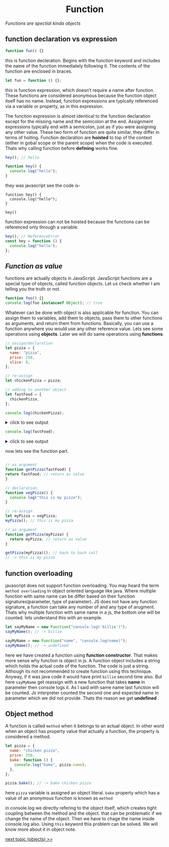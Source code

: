 <h1 align="center">Function</h1>

_Functions are spectial kinda objects_

## function declaration vs expression

```js
function fun() {}
```

this is function decleration. Begins with the function keyword and includes the name of the function immediately following it. The contents of the function are enclosed in braces.

```js
let fun = function () {};
```

this is function expression, which doesn’t require a name after
function. These functions are considered anonymous because the function object itself has no name. Instead, function expressions are typically referenced via a variable or property, as in this expression.

The function expression is almost identical to the function declaration except for the missing name and the semicolon at the end. Assignment expressions typically end with a semicolon, just as if you were assigning any other value. These two form of function are quite similar, they differ in terms of hoiting. Function declaration are **hoisted** to top of the context (either in gobal scope or the parent scope) when the code is executed. Thats why calling function before **defining** works fine.

```js
hey(); // hello

function hey() {
  console.log("hello");
}
```

they was javascript see the code is-

```
function hey() {
  console.log("hello");
}

hey()
```

function expression can not be hoisted because the functions can be referenced only through a variable.

```js
hey(); // ReferenceError
const hey = function () {
  console.log("hello");
};
```

## _Function as value_

functions are actually objects in JavaScript. JavaScript functions are a special type of objects, called function objects. Let us check whether I am telling you the truth or not.

```js
function foo() {}
console.log(foo instanceof Object); // true
```

Whatever can be done with object is also applicable for function.
You can assign them to variables, add them to objects, pass them
to other functions as arguments, and return them from functions. Basically, you can use a function anywhere you would use any other reference value. Lets see some operations using __objects__. Later we will do same operations using __functions__.

```js
// assign/declaration
let pizza = {
  name: "pizza",
  price: 250,
  slice: 8,
};

// re-assign
let chickenPizza = pizza;

// adding to another object
let fastFood = {
  chickenPizza,
};

console.log(chickenPizza);
```

<details> 
  <summary>click to see output</summary>

```
  {
    "name": "pizza",
    "price": 250,
    "slice": 8
  }
```

</details>

```js
console.log(fastFood);
```

<details> 
  <summary>click to see output</summary>
  
```
{
  "chickenPizza": {
  "name": "pizza",
  "price": 250,
  "slice": 8
  }
}
```
</details>

now lets see the function part.

```js

// as argument
function getPizza(fastFood) {
return fastFood; // return as value
}

// declaration
function vegPizza() {
  console.log("this is my pizza");
}

// re-assign
let myPizza = vegPizza;
myPizza(); // this is my pizza

// as argument
function getPizza(myPizza) {
  return myPizza; // return as value
}

getPizza(myPizza)(); // back to back call
// -> this is my pizza
```

## function overloading

javascript does not support function overloading. You may heard the term `method overloading` in object oriented language like java. Where multiple function with same name can be differ based on their function signatures(parameter, type of parameter). JS does not have any function signature, a function can take any number of and any type of arugment. Thats why multiple function with same name in a js, the bottom one will be counted. lets understand this with an example.

```js
let sayMyName = new Function("console.log('billie')");
sayMyName(); // -> billie

sayMyName = new Function("name", "console.log(name)");
sayMyName(); // -> undefined
```

here we have created a function using __function constructor__. That makes more sense why function is object in js. A function object includes a string which holds the actual code of the function. The code is just a string. Although its not recommended to create function using this technique. Anyway,
if it was java code it would have print `billie` second time also. But here `sayMyName` get reassign with a new function that takes __name__ in parameter then console logs it. As I said with same name last function will be counted. Js interpreter counted the second one and expected name in parameter which we did not provide. Thats the reason we get __undefined__ .

## Object method

A function is called `method` when it belongs to an actual object. In other word when an object has property value that actually a function, the property is considered a method.

```js
let pizza = {
  name: "chicken pizza",
  price: 250,
  bake: function () {
    console.log("bake", pizza.name);
  },
};

pizza.bake(); // -> bake chicken pizza
```

here `pizza` variable is assigned an object literal. `bake` property which has a value of an anonymous function is known as `method`

in console.log we directly refering to the object itself, which creates tight coupling between the method and the object. that can be problematic if we change the name of the object. Then we have to chage the name inside console.log also. Using `this` keyword this problem can be solved. We will know more about it in object note.

[next topic (objects) >>](https://github.com/sabbir-dcy/core-concepts/tree/main/Javascript/objects)
